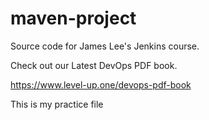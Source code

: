 # maven-project
Source code for James Lee's Jenkins course.

Check out our Latest DevOps PDF book.

https://www.level-up.one/devops-pdf-book

This is my practice file

